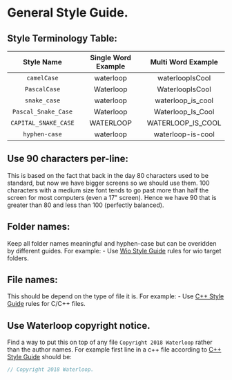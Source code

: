 [C++ Style Guide]: (c++.md)
[Wio Style Guide]: (wio.md)

# General Style Guide.

## Style Terminology Table:

| Style Name            | Single Word Example | Multi Word Example |
| :-------------------: | :-----------------: | :----------------: |
| `camelCase`           | waterloop           | waterloopIsCool    |
| `PascalCase`          | Waterloop           | WaterloopIsCool    |
| `snake_case`          | waterloop           | waterloop_is_cool  |
| `Pascal_Snake_Case`   | Waterloop           | Waterloop_Is_Cool  |
| `CAPITAL_SNAKE_CASE`  | WATERLOOP           | WATERLOOP_IS_COOL  |
| `hyphen-case`         | waterloop           | waterloop-is-cool  |

## Use 90 characters per-line:
This is based on the fact that back in the day 80 characters used to be standard, but now we have bigger screens so we should use them. 100 characters with a medium size font tends to go past more than half the screen for most computers (even a 17" screen). Hence we have 90 that is greater than 80 and less than 100 (perfectly balanced).

## Folder names:
Keep all folder names meaningful and hyphen-case but can be overidden by different guides.
For example:
    - Use [Wio Style Guide] rules for wio target folders.

## File names:
This should be depend on the type of file it is. For example:
    - Use [C++ Style Guide] rules for C/C++ files.

## Use Waterloop copyright notice.
Find a way to put this on top of any file `Copyright 2018 Waterloop` rather than the author names.
For example first line in a c++ file according to [C++ Style Guide] should be:
```cpp
// Copyright 2018 Waterloop.
```


